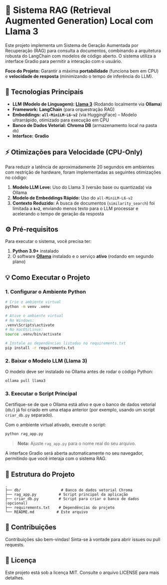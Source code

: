 # 🦜 Sistema RAG (Retrieval Augmented Generation) Local com Llama 3

Este projeto implementa um Sistema de Geração Aumentada por Recuperação (RAG) para consulta a documentos, combinando a arquitetura robusta do LangChain com modelos de código aberto. O sistema utiliza a interface Gradio para permitir a interação com o usuário.

**Foco do Projeto:** Garantir a máxima **portabilidade** (funciona bem em CPU) e **velocidade de resposta** (minimizando o tempo de inferência do LLM).

## 🚀 Tecnologias Principais

* **LLM (Modelo de Linguagem):** [**Llama 3**](https://ollama.com/library/llama3) (Rodando localmente via **Ollama**)
* **Framework:** **LangChain** (para orquestração RAG)
* **Embeddings:** **`all-MiniLM-L6-v2`** (via HuggingFace) – Modelo ultrarrápido, otimizado para execução em CPU
* **Banco de Dados Vetorial:** **Chroma DB** (armazenamento local na pasta `db`)
* **Interface:** **Gradio**

## ⚡ Otimizações para Velocidade (CPU-Only)

Para reduzir a latência de aproximadamente 20 segundos em ambientes com restrição de hardware, foram implementadas as seguintes otimizações no código:

1. **Modelo LLM Leve:** Uso do Llama 3 (versão base ou quantizada) via Ollama
2. **Modelo de Embeddings Rápido:** Uso do `all-MiniLM-L6-v2`
3. **Contexto Reduzido:** A busca de documentos (`similarity_search`) foi limitada a **`k=2`**, enviando menos texto para o LLM processar e acelerando o tempo de geração da resposta

## ⚙️ Pré-requisitos

Para executar o sistema, você precisa ter:

1. **Python 3.9+** instalado
2. O software **[Ollama](https://ollama.com/)** instalado e o serviço **ativo** (rodando em segundo plano)

## 💡 Como Executar o Projeto

### 1. Configurar o Ambiente Python
```bash
# Crie o ambiente virtual
python -m venv .venv

# Ative o ambiente virtual
# No Windows:
.venv\Scripts\activate
# No macOS/Linux:
source .venv/bin/activate

# Instale as dependências listadas no requirements.txt
pip install -r requirements.txt
```

### 2. Baixar o Modelo LLM (Llama 3)

O modelo deve ser instalado no Ollama antes de rodar o código Python:
```bash
ollama pull llama3
```

### 3. Executar o Script Principal

Certifique-se de que o Ollama está ativo e que o banco de dados vetorial (`db/`) já foi criado em uma etapa anterior (por exemplo, usando um script `criar_db.py` separado).

Com o ambiente virtual ativado, execute o script:
```bash
python rag_app.py
```

> **Nota:** Ajuste `rag_app.py` para o nome real do seu arquivo.

A interface Gradio será aberta automaticamente no seu navegador, permitindo que você interaja com o sistema RAG.

## 📁 Estrutura do Projeto
```
.
├── db/                  # Banco de dados vetorial Chroma
├── rag_app.py          # Script principal da aplicação
├── criar_db.py         # Script para criar o banco de dados (opcional)
├── requirements.txt    # Dependências do projeto
└── README.md          # Este arquivo
```

## 🤝 Contribuições

Contribuições são bem-vindas! Sinta-se à vontade para abrir issues ou pull requests.

## 📄 Licença

Este projeto está sob a licença MIT. Consulte o arquivo LICENSE para mais detalhes.
